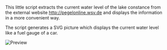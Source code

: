 This little script extracts the current water level of the lake constance from the external website http://pegelonline.wsv.de and displays the information in a more convenient way.

The script generates a SVG picture which displays the current water level like a fuel gauge of a car.

<img src="https://github.com/downloads/gnuheidix/lake-level-meter/preview_20110510.svg" alt="Preview"/>
